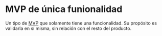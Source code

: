 # MVP de única funionalidad

Un tipo de [MVP](MVP.md) que solamente tiene una funcionalidad. Su propósito es validarla en sí misma, sin relación con el resto del producto.
